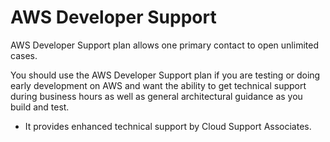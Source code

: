 # AWS Developer Support

AWS Developer Support plan allows one primary contact to open unlimited cases.

You should use the AWS Developer Support plan if you are testing or doing early development on AWS and want the ability to get technical support during business hours as well as general architectural guidance as you build and test.

- It provides enhanced technical support by Cloud Support Associates.
